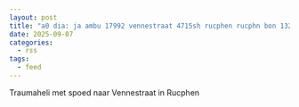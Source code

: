 ```yaml
---
layout: post
title: "a0 dia: ja ambu 17992 vennestraat 4715sh rucphen rucphn bon 132544"
date: 2025-09-07
categories: 
  - rss
tags: 
  - feed
---
```


Traumaheli met spoed naar Vennestraat in Rucphen
